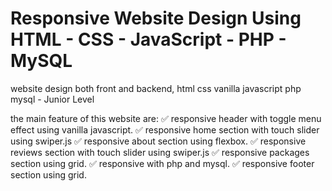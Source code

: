 # Responsive Website Design Using HTML - CSS - JavaScript - PHP - MySQL

website design both front and backend, html css vanilla javascript php mysql - Junior Level

the main feature of this website are:
✅ responsive header with toggle menu effect using vanilla javascript.
✅ responsive home section with touch slider using swiper.js
✅ responsive about section using flexbox.
✅ responsive reviews section  with touch slider using swiper.js
✅ responsive packages section using grid.
✅ responsive  with php and mysql.
✅ responsive footer section using grid.
